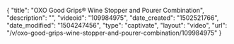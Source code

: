 {
    "title": "OXO Good Grips&reg; Wine Stopper and Pourer Combination",
    "description": "",
    "videoid": "109984975",
    "date_created": "1502521766",
    "date_modified": "1504247456",
    "type": "captivate",
    "layout": "video",
    "url": "\/v\/oxo-good-grips-wine-stopper-and-pourer-combination\/109984975"
}